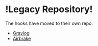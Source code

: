 # !Legacy Repository!

The hooks have moved to their own repo:

* [Graylog](https://github.com/gemnasium/logrus-graylog-hooks)
* [Airbrake](https://github.com/gemnasium/logrus-airbrake-hooks)
